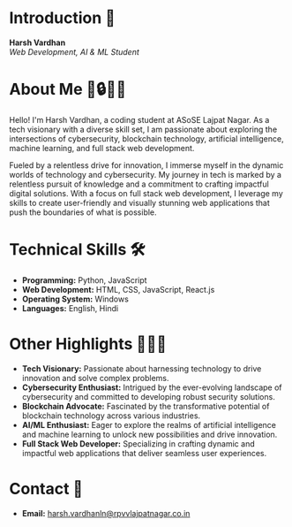 # Introduction 🌟

**Harsh Vardhan**  
*Web Development, AI & ML Student*

# About Me 🚀🔒🔗🧠

Hello! I'm Harsh Vardhan, a coding student at ASoSE Lajpat Nagar. As a tech visionary with a diverse skill set, I am passionate about exploring the intersections of cybersecurity, blockchain technology, artificial intelligence, machine learning, and full stack web development. 

Fueled by a relentless drive for innovation, I immerse myself in the dynamic worlds of technology and cybersecurity. My journey in tech is marked by a relentless pursuit of knowledge and a commitment to crafting impactful digital solutions. With a focus on full stack web development, I leverage my skills to create user-friendly and visually stunning web applications that push the boundaries of what is possible.

# Technical Skills 🛠️

- **Programming:** Python, JavaScript
- **Web Development:** HTML, CSS, JavaScript, React.js
- **Operating System:** Windows
- **Languages:** English, Hindi

# Other Highlights 🎨💡🌟

- **Tech Visionary:** Passionate about harnessing technology to drive innovation and solve complex problems.
- **Cybersecurity Enthusiast:** Intrigued by the ever-evolving landscape of cybersecurity and committed to developing robust security solutions.
- **Blockchain Advocate:** Fascinated by the transformative potential of blockchain technology across various industries.
- **AI/ML Enthusiast:** Eager to explore the realms of artificial intelligence and machine learning to unlock new possibilities and drive innovation.
- **Full Stack Web Developer:** Specializing in crafting dynamic and impactful web applications that deliver seamless user experiences.

# Contact 📧

- **Email:** harsh.vardhanln@rpvvlajpatnagar.co.in
